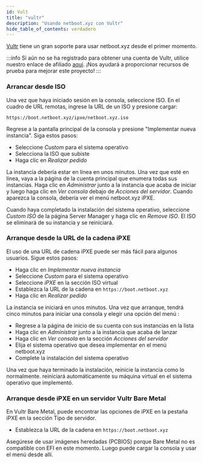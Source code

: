 ```yaml
---
id: Vult
title: "vultr"
description: "Usando netboot.xyz con Vultr"
hide_table_of_contents: verdadero
---
```


[Vultr](http://www.vultr.com/?ref=6870843) tiene un gran soporte para usar netboot.xyz desde el primer momento.

:::info
Si aún no se ha registrado para obtener una cuenta de Vultr, utilice nuestro enlace de afiliado [aquí](http://www.vultr.com/?ref=6870843). ¡Nos ayudará a proporcionar recursos de prueba para mejorar este proyecto!
:::

### Arrancar desde ISO

Una vez que haya iniciado sesión en la consola, seleccione ISO.  En el cuadro de URL remotas, ingrese la URL de un ISO y presione cargar:

    https://boot.netboot.xyz/ipxe/netboot.xyz.iso

Regrese a la pantalla principal de la consola y presione "Implementar nueva instancia". Siga estos pasos:

* Seleccione _Custom_ para el sistema operativo
* Selecciona la ISO que subiste
* Haga clic en _Realizar pedido_

La instancia debería estar en línea en unos minutos.  Una vez que esté en línea, vaya a la página de la cuenta principal que enumera todas sus instancias.  Haga clic en _Administrar_ junto a la instancia que acaba de iniciar y luego haga clic en _Ver consola_ debajo de _Acciones del servidor_. Cuando aparezca la consola, debería ver el menú netboot.xyz iPXE.

Cuando haya completado la instalación del sistema operativo, seleccione _Custom ISO_ de la página Server Manager y haga clic en _Remove ISO_.  El ISO se eliminará de su instancia y se reiniciará.

### Arranque desde la URL de la cadena iPXE

El uso de una URL de cadena iPXE puede ser más fácil para algunos usuarios.  Sigue estos pasos:

* Haga clic en _Implementar nueva instancia_
* Seleccione _Custom_ para el sistema operativo
* Seleccione _iPXE_ en la sección ISO virtual
* Establezca la URL de la cadena en `https://boot.netboot.xyz`
* Haga clic en _Realizar pedido_

La instancia se iniciará en unos minutos.  Una vez que arranque, tendrá cinco minutos para iniciar una consola y elegir una opción del menú :

* Regrese a la página de inicio de su cuenta con sus instancias en la lista
* Haga clic en _Administrar_ junto a la instancia que acaba de lanzar
* Haga clic en _Ver consola_ en la sección _Acciones del servidor_
* Elija el sistema operativo que desea implementar en el menú netboot.xyz
* Complete la instalación del sistema operativo

Una vez que haya terminado la instalación, reinicie la instancia como lo normalmente. reiniciará automáticamente su máquina virtual en el sistema operativo que implementó.

### Arranque desde iPXE en un servidor Vultr Bare Metal

En Vultr Bare Metal, puede encontrar las opciones de iPXE en la pestaña iPXE en la sección Tipo de servidor.

* Establezca la URL de la cadena en `https://boot.netboot.xyz`

Asegúrese de usar imágenes heredadas (PCBIOS) porque Bare Metal no es compatible con EFI en este momento. Luego puede cargar la consola y usar el menú desde allí.